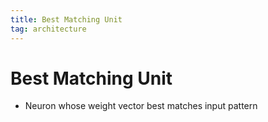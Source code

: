 ```yaml
---
title: Best Matching Unit
tag: architecture
---
```


# Best Matching Unit
- Neuron whose weight vector best matches input pattern
















































































